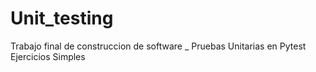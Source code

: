 # Unit_testing
Trabajo final de construccion de software
_
Pruebas Unitarias en Pytest 
Ejercicios Simples
